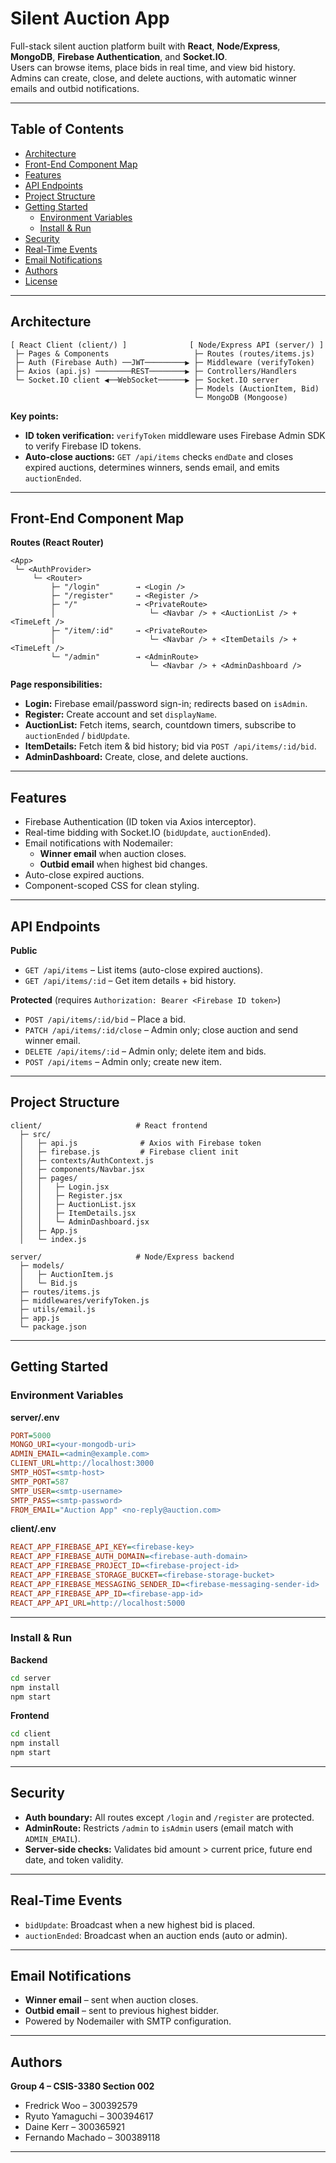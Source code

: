 # Silent Auction App

Full-stack silent auction platform built with **React**, **Node/Express**, **MongoDB**, **Firebase Authentication**, and **Socket.IO**.  
Users can browse items, place bids in real time, and view bid history.  
Admins can create, close, and delete auctions, with automatic winner emails and outbid notifications.

---

## Table of Contents
- [Architecture](#architecture)
- [Front-End Component Map](#front-end-component-map)
- [Features](#features)
- [API Endpoints](#api-endpoints)
- [Project Structure](#project-structure)
- [Getting Started](#getting-started)
  - [Environment Variables](#environment-variables)
  - [Install & Run](#install--run)
- [Security](#security)
- [Real-Time Events](#real-time-events)
- [Email Notifications](#email-notifications)
- [Authors](#authors)
- [License](#license)

---

## Architecture

```
[ React Client (client/) ]              [ Node/Express API (server/) ]
 ├─ Pages & Components                   ├─ Routes (routes/items.js)
 ├─ Auth (Firebase Auth) ──JWT─────────▶ ├─ Middleware (verifyToken)
 ├─ Axios (api.js) ────────REST────────▶ ├─ Controllers/Handlers
 └─ Socket.IO client ◀──WebSocket──────▶ ├─ Socket.IO server
                                         ├─ Models (AuctionItem, Bid)
                                         └─ MongoDB (Mongoose)
```

**Key points:**
- **ID token verification:** `verifyToken` middleware uses Firebase Admin SDK to verify Firebase ID tokens.
- **Auto-close auctions:** `GET /api/items` checks `endDate` and closes expired auctions, determines winners, sends email, and emits `auctionEnded`.

---

## Front-End Component Map

**Routes (React Router)**

```
<App>
 └─ <AuthProvider>
     └─ <Router>
         ├─ "/login"        → <Login />
         ├─ "/register"     → <Register />
         ├─ "/"             → <PrivateRoute>
         │                     └─ <Navbar /> + <AuctionList /> + <TimeLeft />
         ├─ "/item/:id"     → <PrivateRoute>
         │                     └─ <Navbar /> + <ItemDetails /> + <TimeLeft />
         └─ "/admin"        → <AdminRoute>
                               └─ <Navbar /> + <AdminDashboard />
```

**Page responsibilities:**
- **Login:** Firebase email/password sign-in; redirects based on `isAdmin`.
- **Register:** Create account and set `displayName`.
- **AuctionList:** Fetch items, search, countdown timers, subscribe to `auctionEnded` / `bidUpdate`.
- **ItemDetails:** Fetch item & bid history; bid via `POST /api/items/:id/bid`.
- **AdminDashboard:** Create, close, and delete auctions.

---

## Features
- Firebase Authentication (ID token via Axios interceptor).
- Real-time bidding with Socket.IO (`bidUpdate`, `auctionEnded`).
- Email notifications with Nodemailer:
  - **Winner email** when auction closes.
  - **Outbid email** when highest bid changes.
- Auto-close expired auctions.
- Component-scoped CSS for clean styling.

---

## API Endpoints

**Public**
- `GET /api/items` – List items (auto-close expired auctions).
- `GET /api/items/:id` – Get item details + bid history.

**Protected** (requires `Authorization: Bearer <Firebase ID token>`)
- `POST /api/items/:id/bid` – Place a bid.
- `PATCH /api/items/:id/close` – Admin only; close auction and send winner email.
- `DELETE /api/items/:id` – Admin only; delete item and bids.
- `POST /api/items` – Admin only; create new item.

---

## Project Structure

```
client/                     # React frontend
  ├─ src/
  │   ├─ api.js              # Axios with Firebase token
  │   ├─ firebase.js         # Firebase client init
  │   ├─ contexts/AuthContext.js
  │   ├─ components/Navbar.jsx
  │   ├─ pages/
  │   │   ├─ Login.jsx
  │   │   ├─ Register.jsx
  │   │   ├─ AuctionList.jsx
  │   │   ├─ ItemDetails.jsx
  │   │   └─ AdminDashboard.jsx
  │   ├─ App.js
  │   └─ index.js

server/                     # Node/Express backend
  ├─ models/
  │   ├─ AuctionItem.js
  │   └─ Bid.js
  ├─ routes/items.js
  ├─ middlewares/verifyToken.js
  ├─ utils/email.js
  ├─ app.js
  └─ package.json
```

---

## Getting Started

### Environment Variables

**server/.env**
```ini
PORT=5000
MONGO_URI=<your-mongodb-uri>
ADMIN_EMAIL=<admin@example.com>
CLIENT_URL=http://localhost:3000
SMTP_HOST=<smtp-host>
SMTP_PORT=587
SMTP_USER=<smtp-username>
SMTP_PASS=<smtp-password>
FROM_EMAIL="Auction App" <no-reply@auction.com>
```

**client/.env**
```ini
REACT_APP_FIREBASE_API_KEY=<firebase-key>
REACT_APP_FIREBASE_AUTH_DOMAIN=<firebase-auth-domain>
REACT_APP_FIREBASE_PROJECT_ID=<firebase-project-id>
REACT_APP_FIREBASE_STORAGE_BUCKET=<firebase-storage-bucket>
REACT_APP_FIREBASE_MESSAGING_SENDER_ID=<firebase-messaging-sender-id>
REACT_APP_FIREBASE_APP_ID=<firebase-app-id>
REACT_APP_API_URL=http://localhost:5000
```

---

### Install & Run

**Backend**
```bash
cd server
npm install
npm start
```

**Frontend**
```bash
cd client
npm install
npm start
```

---

## Security
- **Auth boundary:** All routes except `/login` and `/register` are protected.
- **AdminRoute:** Restricts `/admin` to `isAdmin` users (email match with `ADMIN_EMAIL`).
- **Server-side checks:** Validates bid amount > current price, future end date, and token validity.

---

## Real-Time Events
- `bidUpdate`: Broadcast when a new highest bid is placed.
- `auctionEnded`: Broadcast when an auction ends (auto or admin).

---

## Email Notifications
- **Winner email** – sent when auction closes.
- **Outbid email** – sent to previous highest bidder.
- Powered by Nodemailer with SMTP configuration.

---

## Authors
**Group 4 – CSIS-3380 Section 002**
- Fredrick Woo – 300392579  
- Ryuto Yamaguchi – 300394617  
- Daine Kerr – 300365921  
- Fernando Machado – 300389118

---
